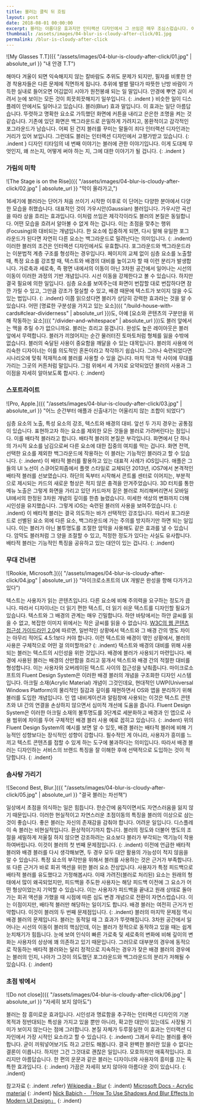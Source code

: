 ```yaml
---
title: 블러는 클릭 뒤 흐림
layout: post
date: 2018-08-01 00:00:00
excerpt: 블러는 아름다운 효과지만 인터랙션 디자인에서 그 쓰임은 매우 조심스럽습니다. 이번 이야기는 블러의 바람직한 사용법에 대한 것입니다.
thumbnail: /assets/images/04-blur-is-cloudy-after-click/01.jpg
permalink: /blur-is-cloudy-after-click
---
```

![My Glasses T.T]({{ "/assets/images/04-blur-is-cloudy-after-click/01.jpg" | absolute_url }} "내 안경 T.T")

해마다 겨울이 되면 익숙해지지 않는 칼바람도 추위도 문제가 되지만, 필자를 비롯한 안경 착용자들은 다른 문제에 직면하게 됩니다. 추위에 벌벌 떨다가 따뜻한 난방 바람이 가득한 실내로 들어오면 어김없이 시야가 원천봉쇄 되는 일 말입니다. 안경에 뿌연 김이 서려서 눈에 보이는 모든 것이 희끗희끗해지기 일쑤입니다.
{: .indent }
비슷한 일이 디스플레이 안에서도 일어나고 있습니다. 블러(Blur) 효과 말입니다. 이 효과는 일단 아름답습니다. 뚜렷하고 명확한 요소로 가득했던 화면에 커튼을 내리고 은은한 조명을 켜는 것 같습니다. 기존에 있던 화면은 백그라운드로 은밀하게 가려지고, 몽환적이고 감각적인 포그라운드가 남습니다. 어찌 된 건지 블러를 꾸미는 말들이 죄다 인터랙션 디자인과는 거리가 있어 보입니다. 그런데도 블러는 인터랙션 디자인에서 고평가받고 있습니다.
{: .indent }
디자인 티타임의 네 번째 이야기는 블러에 관한 이야기입니다. 이게 도대체 무엇인지, 왜 쓰는지, 어떻게 써야 하는 지, 그에 대한 이야기가 될 겁니다.
{: .indent }

### 가림의 미학

![The Stage is on the Rise]({{ "/assets/images/04-blur-is-cloudy-after-click/02.jpg" | absolute_url }} "막이 올라가고,")

16세기에 블러라는 단어가 처음 쓰이기 시작한 이후로 이 단어는 다양한 분야에서 다양한 모습을 취했습니다. 대표적인 것이 가우시안(Gaussian) 블러입니다. 가우시안 곡선을 따라 상을 흐리는 효과입니다. 이처럼 쓰임은 제각각이라도 블러의 본질은 동일합니다. 어떤 모습을 흐려서 알아볼 수 없게 하는 겁니다. 이는 초점을 맞추는 행위(Focusing)와 대비되는 개념입니다. 한 요소에 집중하게 되면, 다시 말해 유일한 포그라운드가 된다면 자연히 다른 요소는 백그라운드로 밀려난다는 의미입니다.
{: .indent}
이러한 블러의 조건은 인터랙션 디자인에서도 유효합니다. 포그라운드와 백그라운드라는 이분법적 계층 구조를 형성하는 경우입니다. 페이지의 교체 없이 심층 요소를 노출할 때, 특정 요소를 강조할 때, 텍스트와 배경의 대비를 높이고자 할 때 이런 분리가 발생합니다. 가로축과 세로축, 즉 평면 내에서의 이동이 아닌 3차원 공간에서 일어나는 시선의 이동이 이러한 과정의 기반 개념입니다. 시선 이동을 강제한다고 볼 수 있습니다. 하지만 결국 필요에 의한 일입니다. 심층 요소를 보여주는데 화면이 번잡할 대로 번잡하다면 잠깐 가릴 수 있고, 그만큼 강조가 절실할 수 있고, 배경 때문에 텍스트가 보이지 않을 수도 있는 법입니다.
{: .indent}
이쯤 읽으셨다면 블러가 상당히 강력한 효과라는 것을 알 수 있습니다. 어떤 [명료한 구분성을 가지고 있는 요소]({{ "/build-house-with-cards#clear-dividerness" | absolute_url }})도, 아예 [요소와 콘텐츠의 구분만을 위해 작동하는 요소]({{ "/divider-and-whitespace" | absolute_url }})도 블러 앞에서는 맥을 추릴 수가 없으니까요. 블러는 흐리고 뭉갭니다. 완성도 높은 레이아웃은 블러 앞에서 무력합니다. 블러가 끼얹어지는 순간 물러터진 토마토처럼 형체를 잃을 수밖에 없습니다. 블러의 숙달된 사용이 중요함을 깨달을 수 있는 대목입니다. 블러의 사용에 어리숙한 디자이너는 이를 의도적인 혼돈이라고 착각하기 쉽습니다. 그러나 숙련되었다면 시나리오에 맞춰 적재적소에 블러를 사용할 수 있을 겁니다. 마치 막과 막 사이에 무대를 가리는 그곳의 커튼처럼 말입니다. 그럼 위에서 세 가지로 요약되었던 블러의 사용과 그 이점을 자세히 알아보도록 합시다.
{: .indent}

### 스포트라이트

![Pro, Apple.]({{ "/assets/images/04-blur-is-cloudy-after-click/03.jpg" | absolute_url }} "어느 순간부터 애플과 신출내기는 어울리지 않는 조합이 되었다")

심층 요소의 노출, 특성 요소의 강조, 텍스트와 배경의 대비. 앞선 두 가지 경우는 공통점이 있습니다. 표현하고자 하는 요소를 제외한 모든 것들을 블러로 가려버린다는 점입니다. 이를 배타적 블러라고 합니다. 배타적 블러의 본질은 부각입니다. 화면에서 단 하나의 가시적 요소를 남김으로써 다른 요소에 대한 집중의 여지를 막는 겁니다. 화면 전역, 선택한 요소를 제외한 백그라운드에 작용하는 이 블러는 기능적인 블러라고 할 수 있습니다.
{: .indent}
이 배타적 블러를 활용하고 있는 대표적 사례가 iOS입니다. 애플은 그들의 UI 노선이 스큐어모피즘에서 플랫 스타일로 교체되던 2013년, iOS7에서 본격적인 배타적 블러를 선보였습니다. 하단의 독부터 시작해서 콘트롤 센터로 이어지는, 부분적으로 제시되는 카드의 새로운 형상은 적지 않은 충격을 안겨주었습니다. 3D 터치를 통한 메뉴 노출은 그렇게 화면을 가리고 있던 카드마저 짙은 블러로 처리해버리면서 모바일 UI에서의 한정된 3차원 개념의 깊이를 한층 늘렸습니다. 미세한 색상의 변화까지 더해 시인성을 유지했습니다. 그렇게 iOS는 숙련된 블러의 사용을 보여주었습니다.
{: .indent}
이 배타적 블러는 결국 의도하는 바가 선택적인 강조입니다. 따라서 포그라운드로 선별된 요소 외에 다른 요소, 백그라운드에 가는 주의를 방지하기만 하면 되는 일입니다. 이는 블러가 아닌 불투명도를 조절한 암막을 사용해도 같은 효과를 낼 수 있습니다. 암막도 블러처럼 그 양을 조절할 수 있고, 적정한 정도가 있다는 사실도 유사합니다. 배타적 블러는 기능적인 특징을 공유하고 있는 대안이 있는 겁니다.
{: .indent}

### 무대 건너편

![Rookie, Microsoft.]({{ "/assets/images/04-blur-is-cloudy-after-click/04.jpg" | absolute_url }} "마이크로소프트의 UX 개발은 완성을 향해 다가가고 있다")

텍스트는 사용자가 읽는 콘텐츠입니다. 다른 요소에 비해 주의력을 요구하는 정도가 큽니다. 따라서 디자이너는 더 읽기 편한 텍스트, 더 읽기 쉬운 텍스트를 디자인할 필요가 있습니다. 텍스트와 그 배경의 관계는 매우 긴밀합니다. 하얀 바탕에서는 하얀 글씨를 읽을 수 없고, 복잡한 이미지 위에서는 작은 글씨를 읽을 수 없습니다. [W3C의 웹 콘텐츠 접근성 가이드라인 2.0](https://www.w3.org/TR/UNDERSTANDING-WCAG20/visual-audio-contrast-contrast.html)에 따르면, 일반적인 상황에서 텍스트와 그 배경 간의 명도 차이는 아무리 적어도 4.5:1보다 커야 합니다. 이런 텍스트와 배경이 엮인 상황에서, 블러의 사용은 구체적으로 어떤 걸 의미할까요?
{: .indent}
텍스트와 배경의 대비를 위해 사용되는 블러는 텍스트의 시인성을 위한 것입니다. 배경에 블러가 사용되기 마련입니다. 배경에 사용된 블러는 배경의 산만함을 흐리고 뭉개서 텍스트와 배경 간의 적절한 대비를 형성합니다. 이는 사용자와 오버레이된 텍스트 사이의 접근성을 낮춰줍니다. 마이크로소프트의  Fluent Design System은 이러한 배경 블러의 개념을 구조화한 디자인 시스템입니다. 아크릴 소재(Acrylic Material) 개념이 그것인데요, 현대적인 UWP(Universal Windows Platform)의 물리적인 질감과 깊이를 재현하면서 OS와 앱을 분리하기 위해 블러를 도입한 개념입니다. 인 앱 내비게이션과 알림창에 사용되는 이것은 텍스트 콘텐츠와 UI 간의 연결을 손상하지 않으면서 심미적 개선에 도움을 줍니다. Fluent Design System은 이러한 아크릴 소재의 불투명도를 3단계로 세분화하고 배경과 인 앱으로 사용 범위에 차이를 두어 구체적인 배경 블러 사용 예로 꼽히고 있습니다.
{: .indent}
위의 Fluent Design System의 예시를 보면 알 수 있듯, 배경 블러는 배타적 블러에 비해 기능적인 성향보다는 장식적인 성향이 강합니다. 필수적인 게 아니라, 사용자가 흥미를 느끼고 텍스트 콘텐츠를 접할 수 있게 하는 도구에 불과하다는 의미입니다. 따라서 배경 블러는 디자인하는 서비스의 브랜드 특징을 잘 이해한 후에 선택적으로 도입하는 것이 적당합니다.
{: .indent}

### 솜사탕 가리기

![Second Best, Blur.]({{ "/assets/images/04-blur-is-cloudy-after-click/05.jpg" | absolute_url }} "결국 블러는 차선책")

일상에서 초점을 의식하는 일은 힘듭니다. 한순간에 움직이면서도 자연스러움을 잃지 않기 때문입니다. 이러한 현실적이고 자연스러운 초점이동의 특징을 블러의 이상으로 삼는 것이 좋습니다. 좋은 블러는 자신의 존재감을 감춰야 합니다. 어려운 일입니다. 디스플레이 속 블러는 비현실적입니다. 환상적이기까지 합니다. 블러의 정도와 더불어 명도의 조절을 세밀하게 저울질 하지 않으면 강조하려는 요소보다 블러가 부각되는 역기능이 작용하여버립니다. 이것이 블러의 첫 번째 문제점입니다.
{: .indent}
이전에 언급한 배타적 블러와 배경 블러를 다시 생각해보면, 두 경우 모두 대안 활용의 가능성이 적지 않음을 알 수 있습니다. 특정 요소의 부각만을 위해서 블러를 사용하는 것은 근거가 부족합니다. 또 다른 근거가 바로 회귀 액션을 위한 블러 요소 잔상입니다. 사용자가 특정 피드백으로 배타적 블러를 유도했다고 가정해봅시다. 이때 가려진(블러로 처리된) 요소는 원래의 형태에서 많이 왜곡되었지만, 피드백을 주도한 사용자는 해당 피드백 이전에 그 요소가 어떤 형상이었는지 기억할 수 있습니다. 이는 사용자가 피드백을 끝내고 원래 상태로 돌아가는 회귀 액션을 가했을 때 시점에 따른 심도 변경 개념으로 전환이 자연스럽습니다. 이는 이점이지만, 배타적 블러만 해당하는 일이기도 합니다. 배경 블러는 여전히 근거가 빈약합니다. 이것이 블러의 두 번째 문제점입니다.
{: .indent}
블러의 마지막 문제점 역시 배경 블러의 문제입니다. 블러는 동적일 때 그 효과가 뚜렷해집니다. 3차원 공간에서 일어나는 시선의 이동이 블러의 핵심인데, 이는 블러가 정적으로 동작하고 있을 때는 쉽게 눈치채기가 힘듭니다. 눈에 보여 인식이 빠른 가로축 및 세로축의 변화에 비해 깊이의 변화는 사용자의 상상에 꽤 의존하고 있기 때문입니다. 그러므로 대부분의 경우에 동적으로 작동하는 배타적 블러와는 달리 정적으로 지속하는 경우가 잦은 배경 블러의 경우에는 블러의 인지, 나아가 그것이 의도했던 포그라운드와 백그라운드의 분리가 저해될 수 있습니다.
{: .indent}

### 초점 밖에서

![Do not close]({{ "/assets/images/04-blur-is-cloudy-after-click/06.jpg" | absolute_url }} "자세히 보지 않아도")

블러는 참 흥미로운 효과입니다. 시인성과 명료함을 추구하는 인터랙션 디자인의 기본 목적과 정반대되는 특성을 가지고 있을 뿐만 아니라, 확고한 대안이 있는데도 사장될 기미가 보이지 않는다는 점에 그러합니다. 본질 자체가 두루뭉실한 이 효과는 인터랙션 디자인에서 가장 시적인 요소라고 할 수 있습니다.
{: .indent}
그래서 우리는 블러를 좋아합니다. 굳이 끼워넣어보기도 하고 고민도 해봅니다. 결국 완벽한 블러란 있을 수 없다는 결론이 이릅니다. 하지만 그건 그것대로 괜찮은 일입니다. 모호하지만 매혹적입니다. 흐리지만 아름답습니다. 한 편의 운문과 같은 블러는 디자이너와 사용자의 흥미를 끄는 독특한 효과입니다.
{: .indent}
가끔은 자세히 보지 않아야 아름다운 것이 있습니다.
{: .indent}

참고자료
{: .indent .refer}
[Wikipedia - Blur](https://en.wikipedia.org/wiki/Blur)
{: .indent}
[Microsoft Docs - Acrylic material](https://docs.microsoft.com/en-us/windows/uwp/design/style/acrylic)
{: .indent}
[Nick Babich - 「How To Use Shadows And Blur Effects In Modern UI Design」](https://www.smashingmagazine.com/2017/02/shadows-blur-effects-user-interface-design/)
{: .indent}